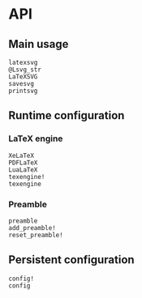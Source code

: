 # API

## Main usage

```@docs
latexsvg
@Lsvg_str
LaTeXSVG
savesvg
printsvg
```

## Runtime configuration

### LaTeX engine

```@docs
XeLaTeX
PDFLaTeX
LuaLaTeX
texengine!
texengine
```

### Preamble

```@docs
preamble
add_preamble!
reset_preamble!
```

## Persistent configuration

```@docs
config!
config
```
